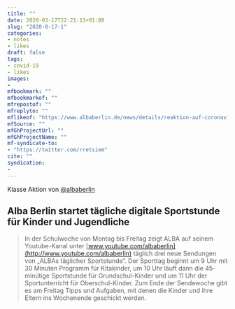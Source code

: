 ```yaml
---
title: ""
date: 2020-03-17T22:21:13+01:00
slug: "2020-0-17-1"
categories:
- notes
- likes
draft: false
tags:
- covid-19
- likes
images:
-
mfbookmark: ""
mfbookmarkof: ""
mfrepostof: ""
mfreplyto: ""
mflikeof: "https://www.albaberlin.de/news/details/reaktion-auf-coronavirus-alba-berlin-startet-taegliche-digitale-sportstunde-fuer-kinder-und-jugendlic/"
mfSource: ""
mfGhProjectUrl: ""
mfGhProjectName: ""
mf-syndicate-to:
- "https://twitter.com/rretsiem"
cite: ""
syndication:
-
---
```


Klasse Aktion von [@albaberlin](https://twitter.com/albaberlin)

## Alba Berlin startet tägliche digitale Sportstunde für Kinder und Jugendliche

> In der Schulwoche von Montag bis Freitag zeigt ALBA auf seinem Youtube-Kanal unter [www.youtube.com/albaberlin](http://www.youtube.com/albaberlin) täglich drei neue Sendungen von „ALBAs täglicher Sportstunde“. Der Sporttag beginnt um 9 Uhr mit 30 Minuten Programm für Kitakinder, um 10 Uhr läuft dann die 45-minütige Sportstunde für Grundschul-Kinder und um 11 Uhr der Sportunterricht für Oberschul-Kinder. Zum Ende der Sendewoche gibt es am Freitag Tipps und Aufgaben, mit denen die Kinder und ihre Eltern ins Wochenende geschickt werden.


